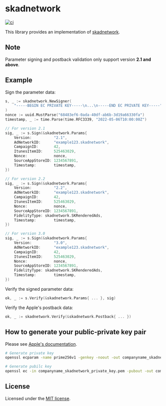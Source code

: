 # skadnetwork

[![ci](https://github.com/mechiru/skadnetwork/workflows/ci/badge.svg)](https://github.com/mechiru/skadnetwork/actions?query=workflow:ci)

This library provides an implementation of [skadnetwork](https://developer.apple.com/documentation/storekit/skadnetwork).


## Note
Parameter signing and postback validation only support version **2.1 and above**.


## Example

Sign the parameter data:
```go
s, _ := skadnetwork.NewSigner(
    "-----BEGIN EC PRIVATE KEY-----\n...\n-----END EC PRIVATE KEY-----"
)
nonce := uuid.MustParse("68483ef6-0ada-40df-ab6b-3d19a66330fa")
timestamp, _ := time.Parse(time.RFC3339, "2022-05-06T10:00:00Z")

// For version 2.1
sig, _ := s.Sign(&skadnetwork.Params{
    Version:          "2.1",
    AdNetworkID:      "example123.skadnetwork",
    CampaignID:       42,
    ItunesItemID:     525463029,
    Nonce:            nonce,
    SourceAppStoreID: 1234567891,
    Timestamp:        timestamp,
})

// For version 2.2
sig, _ := s.Sign(&skadnetwork.Params{
    Version:          "2.2",
    AdNetworkID:      "example123.skadnetwork",
    CampaignID:       42,
    ItunesItemID:     525463029,
    Nonce:            nonce,
    SourceAppStoreID: 1234567891,
    FidelityType: skadnetwork.SKRenderedAds,
    Timestamp:        timestamp,
})

// For version 3.0
sig, _ := s.Sign(&skadnetwork.Params{
    Version:          "3.0",
    AdNetworkID:      "example123.skadnetwork",
    CampaignID:       42,
    ItunesItemID:     525463029,
    Nonce:            nonce,
    SourceAppStoreID: 1234567891,
    FidelityType: skadnetwork.SKRenderedAds,
    Timestamp:        timestamp,
})
```

Verify the signed parameter data:
```go
ok, _ := s.Verify(&skadnetwork.Params{ ... }, sig)
```

Verify the Apple's postback data:
```go
ok, _ := skadnetwork.Verify(&skadnetwork.Postback{ ... })
```


## How to generate your public-private key pair

Please see [Apple's documentation](https://developer.apple.com/documentation/storekit/skadnetwork/registering_an_ad_network#3657881).

```bash
# Generate private key
openssl ecparam -name prime256v1 -genkey -noout -out companyname_skadnetwork_private_key.pem

# Generate pubilc key
openssl ec -in companyname_skadnetwork_private_key.pem -pubout -out companyname_skadnetwork_public_key.pem
```


## License
Licensed under the [MIT license](./LICENSE).
